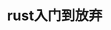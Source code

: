---
home: true
layout: BlogHome
icon: home
title: rust入门到放弃
heroImage: https://blog-pics-1252092369.cos.ap-beijing.myqcloud.com/logo-blog%20(1).svg
heroText: 你博客的名称
heroFullScreen: true
tagline: 你可以在这里放置你的口号与标语
projects:
  - icon: project
    name: rust的web整合
    desc: 用rust，rocket，diesel整合一个web项目
    link: /post/rust-study/rust-rocket-diesel-web

  - icon: link
    name: rust实现静态博客工具
    desc: 链接详细描述
    link: /post/rust-study/rust-static-blog-tool

  - icon: book
    name: 书籍名称
    desc: 书籍详细描述
    link: https://你的书籍链接

  - icon: article
    name: 文章名称
    desc: 文章详细描述
    link: https://你的文章链接

  - icon: friend
    name: 伙伴名称
    desc: 伙伴详细介绍
    link: https://你的伙伴链接

  - icon: https://blog-pics-1252092369.cos.ap-beijing.myqcloud.com/logo-blog%20(1).svg
    name: 自定义项目
    desc: 自定义详细介绍
    link: https://你的自定义链接

footer: 自定义你的页脚文字
---